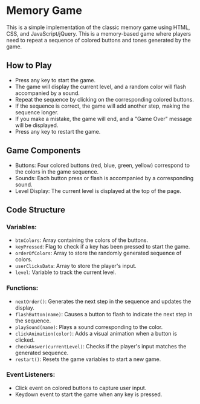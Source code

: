 # Memory Game
This is a simple implementation of the classic memory game using HTML, CSS, and JavaScript/jQuery. This is a memory-based game where players need to repeat a sequence of colored buttons and tones generated by the game.

## How to Play

- Press any key to start the game.
- The game will display the current level, and a random color will flash accompanied by a sound.
- Repeat the sequence by clicking on the corresponding colored buttons.
- If the sequence is correct, the game will add another step, making the sequence longer.
- If you make a mistake, the game will end, and a "Game Over" message will be displayed.
- Press any key to restart the game.

## Game Components

- Buttons: Four colored buttons (red, blue, green, yellow) correspond to the colors in the game sequence.
- Sounds: Each button press or flash is accompanied by a corresponding sound.
- Level Display: The current level is displayed at the top of the page.

## Code Structure

### Variables:

- `btnColors`: Array containing the colors of the buttons.
- `keyPressed`: Flag to check if a key has been pressed to start the game.
- `orderOfColors`: Array to store the randomly generated sequence of colors.
- `userClicksData`: Array to store the player's input.
- `level`: Variable to track the current level.

### Functions:

- `nextOrder()`: Generates the next step in the sequence and updates the display.
- `flashButton(name)`: Causes a button to flash to indicate the next step in the sequence.
- `playSound(name)`: Plays a sound corresponding to the color.
- `clickAnimation(color)`: Adds a visual animation when a button is clicked.
- `checkAnswer(currentLevel)`: Checks if the player's input matches the generated sequence.
- `restart()`: Resets the game variables to start a new game.

### Event Listeners:

- Click event on colored buttons to capture user input.
- Keydown event to start the game when any key is pressed.
